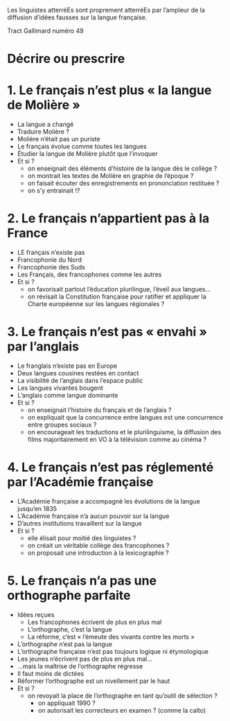 Les linguistes atterréEs sont proprement atterréEs par l’ampleur de la diffusion d’idées fausses sur la langue française.

Tract Gallimard numéro 49

# Décrire ou prescrire

# 1. Le français n’est plus « la langue de Molière »

- La langue a changé
- Traduire Molière ?
- Molière n’était pas un puriste
- Le français évolue comme toutes les langues
- Étudier la langue de Molière plutôt que l’invoquer
- Et si ?
  - on enseignait des éléments d’histoire de la langue dès le collège ?
  - on montrait les textes de Molière en graphie de l’époque ?
  - on faisait écouter des enregistrements en prononciation restituée ?
  - on s’y entrainait !?

# 2. Le français n’appartient pas à la France

- LE français n’existe pas
- Francophonie du Nord
- Francophonie des Suds
- Les Français, des francophones comme les autres
- Et si ?
  - on favorisait partout l’éducation plurilingue, l’éveil aux langues…
  - on révisait la Constitution française pour ratifier et appliquer la Charte européenne sur les langues régionales ?

# 3. Le français n’est pas « envahi » par l’anglais

- Le franglais n’existe pas en Europe
- Deux langues cousines restées en contact
- La visibilité de l’anglais dans l’espace public
- Les langues vivantes bougent
- L’anglais comme langue dominante
- Et si ?
  - on enseignait l’histoire du français et de l’anglais ?
  - on expliquait que la concurrence entre langues est une concurrence entre groupes sociaux ?
  - on encourageait les traductions et le plurilinguisme, la diffusion des films majoritairement en VO à la télévision comme au cinéma ?

# 4. Le français n’est pas réglementé par l’Académie française

- L’Académie française a accompagné les évolutions de la langue jusqu’en 1835
- L’Académie française n’a aucun pouvoir sur la langue
- D’autres institutions travaillent sur la langue
- Et si ?
  - elle élisait pour moitié des linguistes ?
  - on créait un véritable collège des francophones ?
  - on proposait une introduction à la lexicographie ?

# 5. Le français n’a pas une orthographe parfaite

- Idées reçues
  - Les francophones écrivent de plus en plus mal
  - L’orthographe, c’est la langue
  - La réforme, c’est « l’émeute des vivants contre les morts »
- L’orthographe n’est pas la langue
- L’orthographe française n’est pas toujours logique ni étymologique
- Les jeunes n’écrivent pas de plus en plus mal…
- …mais la maîtrise de l’orthographe régresse
- Il faut moins de dictées
- Réformer l’orthographe est un nivellement par le haut
- Et si ?
  - on revoyait la place de l’orthographe en tant qu’outil de sélection ?
    - on appliquait 1990 ?
    - on autorisait les correcteurs en examen ? (comme la calto)